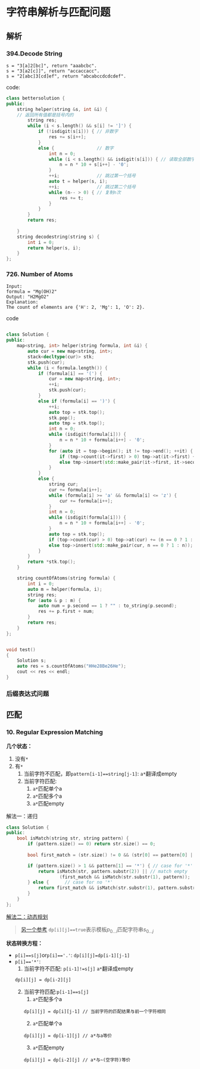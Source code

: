 # 字符串解析与匹配问题
## 解析
### 394.Decode String
```
s = "3[a]2[bc]", return "aaabcbc".
s = "3[a2[c]]", return "accaccacc".
s = "2[abc]3[cd]ef", return "abcabccdcdcdef".
```

code:
```c++
class bettersolution {
public:
    string helper(string &s, int &i) {
    // 返回所有值都是括号内的
        string res;
        while (i < s.length() && s[i] != ']') {
            if (!isdigit(s[i])) { // 非数字
                res += s[i++];
            }
            else {                // 数字
                int n = 0;
                while (i < s.length() && isdigit(s[i])) { // 读取全部数字
                    n = n * 10 + s[i++] - '0';
                }
                ++i;              // 跳过第一个括号
                auto t = helper(s, i);
                ++i;              // 跳过第二个括号
                while (n-- > 0) { // 复制n次
                    res += t;
                }
            }
        }
        return res;
        
    }
    string decodestring(string s) {
        int i = 0;
        return helper(s, i);
    }
};
```

### 726. Number of Atoms
```
Input: 
formula = "Mg(OH)2"
Output: "H2MgO2"
Explanation: 
The count of elements are {'H': 2, 'Mg': 1, 'O': 2}.
```

code

```c++

class Solution {
public:
    map<string, int> helper(string formula, int &i) {
        auto cur = new map<string, int>;
        stack<decltype(cur)> stk;
        stk.push(cur);
        while (i < formula.length()) {
            if (formula[i] == '(') {
                cur = new map<string, int>;
                ++i;
                stk.push(cur);
            }
            else if (formula[i] == ')') {
                ++i;
                auto top = stk.top();
                stk.pop();
                auto tmp = stk.top();
                int n = 0;
                while (isdigit(formula[i])) {
                    n = n * 10 + formula[i++] - '0';
                }
                for (auto it = top->begin(); it != top->end(); ++it) {
                    if (tmp->count(it->first) > 0) tmp->at(it->first) += it->second * n;
                    else tmp->insert(std::make_pair(it->first, it->second * n));
                }
            }
            else {
                string cur;
                cur += formula[i++];
                while (formula[i] >= 'a' && formula[i] <= 'z') {
                    cur += formula[i++];
                }
                int n = 0;
                while (isdigit(formula[i])) {
                    n = n * 10 + formula[i++] - '0';
                }
                auto top = stk.top();
                if (top->count(cur) > 0) top->at(cur) += (n == 0 ? 1 : n);
                else top->insert(std::make_pair(cur, n == 0 ? 1 : n));
            }
        }
        return *stk.top();
    }

    string countOfAtoms(string formula) {
        int i = 0;
        auto m = helper(formula, i);
        string res;
        for (auto & p : m) {
            auto num = p.second == 1 ? "" : to_string(p.second);
            res += p.first + num;
        }
        return res;
    }
};


void test()
{
    Solution s;
    auto res = s.countOfAtoms("HHe28Be26He");
    cout << res << endl;
}
```

### 后缀表达式问题

## 匹配
### 10. Regular Expression Matching
**几个状态：**
1. 没有`*`
2. 有`*`
    1. 当前字符不匹配，即`pattern[i-1]==string[j-1]`: `a*`翻译成empty
    2. 当前字符匹配:
        1. `a*`匹配单个a
        2. `a*`匹配多个a
        3. `a*`匹配empty

解法一：递归
```c++
class Solution {
public:
    bool isMatch(string str, string pattern) {
        if (pattern.size() == 0) return str.size() == 0;
      
        bool first_match = (str.size() != 0 && (str[0] == pattern[0] || pattern[0] == '.'));

        if (pattern.size() > 1 && pattern[1] == '*') { // case for '*'
            return isMatch(str, pattern.substr(2)) || // match empty
                    (first_match && isMatch(str.substr(1), pattern));	 // match signle or multiple
        } else {      // case for no '*'
            return first_match && isMatch(str.substr(1), pattern.substr(1));
        }
    }
};
```

[解法二：动态规划](https://leetcode.com/problems/regular-expression-matching/discuss/5651/Easy-DP-Java-Solution-with-detailed-Explanation)
> [另一个参考](https://leetcode.com/problems/regular-expression-matching/discuss/5684/9-lines-16ms-C%2B%2B-DP-Solutions-with-Explanations)
`dp[i][j]==true`表示模板$p_{0...i}$匹配字符串$s_{0...j}$

**状态转换方程：**
- `p[i]==s[j]`or`p[i]=='.'`: `dp[i][j]=dp[i-1][j-1]`
- `p[i]=='*'`:
  1. 当前字符不匹配: `p[i-1]!=s[j]` `a*`翻译成empty
  ```
  dp[i][j] = dp[i-2][j]
  ```
  2. 当前字符匹配:`p[i-1]==s[j]`
      1. `a*`匹配多个a
      ```
      dp[i][j] = dp[i][j-1] // 当前字符的匹配结果与前一个字符相同
      ```
      2. `a*`匹配单个a
      ```
      dp[i][j] = dp[i-1][j] // a*与a等价   
      ```
      3. `a*`匹配empty
      ```
      dp[i][j] = dp[i-2][j] // a*与~(空字符)等价
      ```

